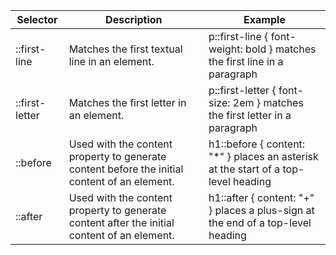 |    Selector    |                                         Description                                          |                                      Example                                       |
|----------------|----------------------------------------------------------------------------------------------|------------------------------------------------------------------------------------|
|  ::first\-line  |                        Matches the first textual line in an element\.                         |     p::first\-line \{ font\-weight: bold \} matches the first line in a paragraph      |
| ::first\-letter |                           Matches the first letter in an element\.                            |     p::first\-letter \{ font\-size: 2em \} matches the first letter in a paragraph     |
|    ::before    | Used with the content property to generate content before the initial content of an element\. | h1::before \{ content: "\*" \} places an asterisk at the start of a top\-level heading |
|    ::after     | Used with the content property to generate content after the initial content of an element\.  |  h1::after \{ content: "\+" \} places a plus\-sign at the end of a top\-level heading   |
